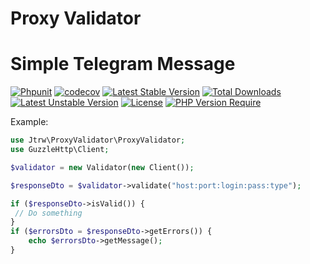 # Proxy Validator

# Simple Telegram Message

[![Phpunit](https://github.com/jtrw/proxy-validator/workflows/phpunit/badge.svg)](https://github.com/jtrw/proxy-validator/actions)
[![codecov](https://codecov.io/gh/jtrw/proxy-validator/branch/master/graph/badge.svg?token=UADT3RAW2A)](https://codecov.io/gh/jtrw/proxy-validator)
[![Latest Stable Version](http://poser.pugx.org/jtrw/proxy-validator/v)](https://packagist.org/packages/jtrw/proxy-validator)
[![Total Downloads](http://poser.pugx.org/jtrw/proxy-validator/downloads)](https://packagist.org/packages/jtrw/proxy-validator)
[![Latest Unstable Version](http://poser.pugx.org/jtrw/proxy-validator/v/unstable)](https://packagist.org/packages/jtrw/proxy-validator)
[![License](http://poser.pugx.org/jtrw/simple-telegram-message/license)](https://packagist.org/packages/jtrw/proxy-validator)
[![PHP Version Require](http://poser.pugx.org/jtrw/proxy-validator/require/php)](https://packagist.org/packages/jtrw/proxy-validator)

Example:

```php
use Jtrw\ProxyValidator\ProxyValidator;
use GuzzleHttp\Client;

$validator = new Validator(new Client());

$responseDto = $validator->validate("host:port:login:pass:type");

if ($responseDto->isValid()) {
 // Do something
}
if ($errorsDto = $responseDto->getErrors()) {
    echo $errorsDto->getMessage();
}

```
